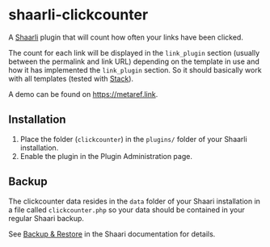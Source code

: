 # shaarli-clickcounter
A [Shaarli](https://github.com/shaarli/Shaarli) plugin that will count how often your links have been clicked.

The count for each link will be displayed in the `link_plugin` section (usually between the permalink and link URL) depending on the template in use and how it has implemented the `link_plugin` section. So it should basically work with all templates (tested with [Stack](https://github.com/RolandTi/shaarli-stack)).

A demo can be found on https://metaref.link.

## Installation
1. Place the folder (`clickcounter`) in the `plugins/` folder of your Shaarli installation.
1. Enable the plugin in the Plugin Administration page.

## Backup
The clickcounter data resides in the `data` folder of your Shaari installation in a file called `clickcounter.php` so your data should be contained in your regular Shaari backup.

See [Backup & Restore](https://shaarli.readthedocs.io/en/master/Backup-and-restore.html) in the Shaari documentation for details.
